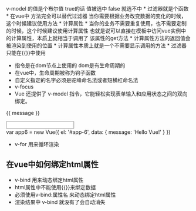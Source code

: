  v-model 的值是个布尔值 true的话 值被选中
    false 就选不中
	* 过滤器就是个函数 
	* 在vue中 方法完全可以替代过滤器 当你需要根据业务改变数据的变化的时候，
	这个时候建议使用方法
	* 计算属性 
	* 当你的业务不需要重复使用，也不需要定制的时候，这个时候建议使用计算属性
	也就是说可以直接在模板中访问vue实例中的计算属性，本质上就相当于调用了
	该属性的get方法
	* 计算属性方法的返回值会被渲染到使用的位置
	* 计算属性本质上就是一个不需要显示调用的方法
	* 过滤器只能在{{}}中使用

* 指令是在dom节点上使用的 dom是有生命周期的
* 在vue中，生命周期被称为钩子函数 
* 自定义指定的名字必须是驼峰命名法或者短横杠命名法
* v-focus 
* Vue 还提供了 v-model 指令，它能轻松实现表单输入和应用状态之间的双向绑定。
<div id="app-6">
  <p>{{ message }}</p>
  <input v-model="message">
</div>
var app6 = new Vue({
  el: '#app-6',
  data: {
    message: 'Hello Vue!'
  }
})

* v-for 用来循环渲染

##  在vue中如何绑定html属性
* v-bind 用来动态绑定html属性
* html属性中不能使用{{}}来绑定数据
* 必须使用v-bind:属性名   来动态绑定html属性
* 渲染结果中  v-bind 就没有了会自动消失


